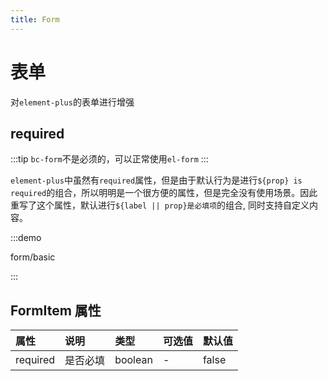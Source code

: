 ```yaml
---
title: Form
---
```

# 表单

对`element-plus`的表单进行增强

## required

:::tip
`bc-form`不是必须的，可以正常使用`el-form`
:::

`element-plus`中虽然有`required`属性，但是由于默认行为是进行`${prop} is required`的组合，所以明明是一个很方便的属性，但是完全没有使用场景。因此重写了这个属性，默认进行`${label || prop}是必填项`的组合, 同时支持自定义内容。

:::demo

form/basic

:::

## FormItem 属性
| 属性 | 说明 | 类型 | 可选值 | 默认值 |
| :---- | :--- | :---- | :----- | :------ |
| required | 是否必填 | boolean | - | false |